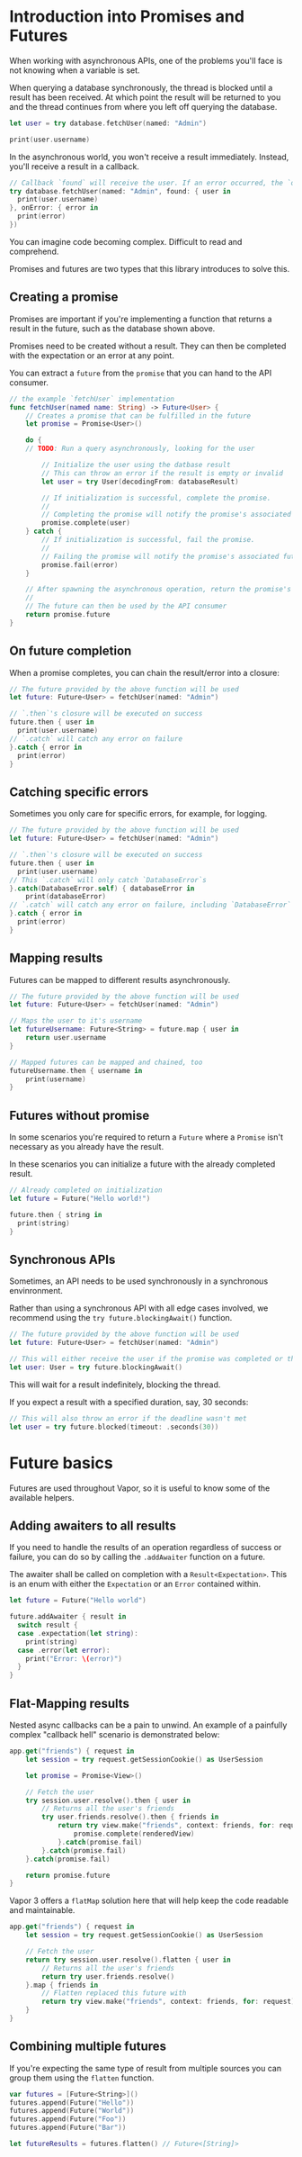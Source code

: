 # Introduction into Promises and Futures

When working with asynchronous APIs, one of the problems you'll face is not knowing when a variable is set.

When querying a database synchronously, the thread is blocked until a result has been received. At which point the result will be returned to you and the thread continues from where you left off querying the database.

```swift
let user = try database.fetchUser(named: "Admin")

print(user.username)
```

In the asynchronous world, you won't receive a result immediately. Instead, you'll receive a result in a callback.

```swift
// Callback `found` will receive the user. If an error occurred, the `onError` callback will be called instead.
try database.fetchUser(named: "Admin", found: { user in
  print(user.username)
}, onError: { error in
  print(error)
})
```

You can imagine code becoming complex. Difficult to read and comprehend.

Promises and futures are two types that this library introduces to solve this.

## Creating a promise

Promises are important if you're implementing a function that returns a result in the future, such as the database shown above.

Promises need to be created without a result. They can then be completed with the expectation or an error at any point.

You can extract a `future` from the `promise` that you can hand to the API consumer.

```swift
// the example `fetchUser` implementation
func fetchUser(named name: String) -> Future<User> {
	// Creates a promise that can be fulfilled in the future
	let promise = Promise<User>()

	do {
    // TODO: Run a query asynchronously, looking for the user

		// Initialize the user using the datbase result
		// This can throw an error if the result is empty or invalid
		let user = try User(decodingFrom: databaseResult)

		// If initialization is successful, complete the promise.
		//
		// Completing the promise will notify the promise's associated future with this user
		promise.complete(user)
	} catch {
		// If initialization is successful, fail the promise.
		//
		// Failing the promise will notify the promise's associated future with an error
		promise.fail(error)
	}

	// After spawning the asynchronous operation, return the promise's associated future
	//
	// The future can then be used by the API consumer
	return promise.future
}
```

## On future completion

When a promise completes, you can chain the result/error into a closure:

```swift
// The future provided by the above function will be used
let future: Future<User> = fetchUser(named: "Admin")

// `.then`'s closure will be executed on success
future.then { user in
  print(user.username)
// `.catch` will catch any error on failure
}.catch { error in
  print(error)
}
```

## Catching specific errors

Sometimes you only care for specific errors, for example, for logging.

```swift
// The future provided by the above function will be used
let future: Future<User> = fetchUser(named: "Admin")

// `.then`'s closure will be executed on success
future.then { user in
  print(user.username)
// This `.catch` will only catch `DatabaseError`s
}.catch(DatabaseError.self) { databaseError in
	print(databaseError)
// `.catch` will catch any error on failure, including `DatabaseError` types
}.catch { error in
  print(error)
}
```

## Mapping results

Futures can be mapped to different results asynchronously.

```swift
// The future provided by the above function will be used
let future: Future<User> = fetchUser(named: "Admin")

// Maps the user to it's username
let futureUsername: Future<String> = future.map { user in
	return user.username
}

// Mapped futures can be mapped and chained, too
futureUsername.then { username in
	print(username)
}
```

## Futures without promise

In some scenarios you're required to return a `Future` where a `Promise` isn't necessary as you already have the result.

In these scenarios you can initialize a future with the already completed result.

```swift
// Already completed on initialization
let future = Future("Hello world!")

future.then { string in
  print(string)
}
```

## Synchronous APIs

Sometimes, an API needs to be used synchronously in a synchronous envinronment.

Rather than using a synchronous API with all edge cases involved, we recommend using the `try future.blockingAwait()` function.

```swift
// The future provided by the above function will be used
let future: Future<User> = fetchUser(named: "Admin")

// This will either receive the user if the promise was completed or throw an error if the promise was failed.
let user: User = try future.blockingAwait()
```

This will wait for a result indefinitely, blocking the thread.

If you expect a result with a specified duration, say, 30 seconds:

```swift
// This will also throw an error if the deadline wasn't met
let user = try future.blocked(timeout: .seconds(30))
```



# Future basics

Futures are used throughout Vapor, so it is useful to know some of the available helpers.

## Adding awaiters to all results

If you need to handle the results of an operation regardless of success or failure, you can do so by calling the `.addAwaiter` function on a future.

The awaiter shall be called on completion with a `Result<Expectation>`. This is an enum with either the `Expectation` or an `Error` contained within.

```swift
let future = Future("Hello world")

future.addAwaiter { result in
  switch result {
  case .expectation(let string):
    print(string)
  case .error(let error):
    print("Error: \(error)")
  }
}
```

## Flat-Mapping results

Nested async callbacks can be a pain to unwind. An example of a painfully complex "callback hell" scenario is demonstrated below:

```swift
app.get("friends") { request in
	let session = try request.getSessionCookie() as UserSession

	let promise = Promise<View>()

	// Fetch the user
	try session.user.resolve().then { user in
		// Returns all the user's friends
		try user.friends.resolve().then { friends in
			return try view.make("friends", context: friends, for: request).then {	renderedView in
				promise.complete(renderedView)
			}.catch(promise.fail)
		}.catch(promise.fail)
	}.catch(promise.fail)

	return promise.future
}
```

Vapor 3 offers a `flatMap` solution here that will help keep the code readable and maintainable.

```swift
app.get("friends") { request in
	let session = try request.getSessionCookie() as UserSession

	// Fetch the user
	return try session.user.resolve().flatten { user in
		// Returns all the user's friends
		return try user.friends.resolve()
	}.map { friends in
		// Flatten replaced this future with
		return try view.make("friends", context: friends, for: request)
	}
}
```

## Combining multiple futures

If you're expecting the same type of result from multiple sources you can group them using the `flatten` function.

```swift
var futures = [Future<String>]()
futures.append(Future("Hello"))
futures.append(Future("World"))
futures.append(Future("Foo"))
futures.append(Future("Bar"))

let futureResults = futures.flatten() // Future<[String]>
```

